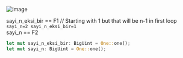![image](https://github.com/AzizEmir/Rust-Fibonacci/assets/101357256/dd9c5026-01c5-4377-918a-7a60a892091a)

sayi_n_eksi_bir == F1 // Starting with 1 but that will be n-1 in first loop `sayi_n=2 sayi_n_eksi_bir=1` <br> 
sayi_n == F2

```rust
let mut sayi_n_eksi_bir: BigUint = One::one();
let mut sayi_n: BigUint = One::one();
```
